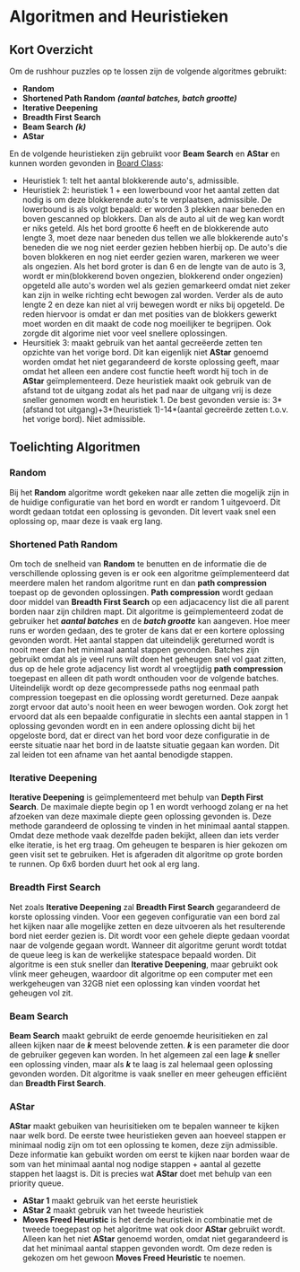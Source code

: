
# Algoritmen and Heuristieken

  

## Kort Overzicht

Om de rushhour puzzles op te lossen zijn de volgende algoritmes gebruikt:

- **Random**
- **Shortened Path Random** ***(aantal batches, batch grootte)***
- **Iterative Deepening**
- **Breadth First Search**
- **Beam Search** ***(k)***
- **AStar**

En de volgende heuristieken zijn gebruikt voor **Beam Search** en **AStar** en kunnen worden gevonden in [Board Class](../classes/board.py):
- Heuristiek 1: telt het aantal blokkerende auto's, admissible.
- Heuristiek 2: heuristiek 1 + een lowerbound voor het aantal zetten dat nodig is om deze blokkerende auto's te verplaatsen, admissible. De lowerbound is als volgt bepaald: er worden 3 plekken naar beneden en boven gescanned op blokkers. Dan als de auto al uit de weg kan wordt er niks geteld. Als het bord grootte 6 heeft en de blokkerende auto lengte 3, moet deze naar beneden dus tellen we alle blokkerende auto's beneden die we nog niet eerder gezien hebben hierbij op. De auto's die boven blokkeren en nog niet eerder gezien waren, markeren we weer als ongezien. Als het bord groter is dan 6 en de lengte van de auto is 3, wordt er min(blokkerend boven ongezien, blokkerend onder ongezien) opgeteld alle auto's worden wel als gezien gemarkeerd omdat niet zeker kan zijn in welke richting echt bewogen zal worden. Verder als de auto lengte 2 en deze kan niet al vrij bewegen wordt er niks bij opgeteld. De reden hiervoor is omdat er dan met posities van de blokkers gewerkt moet worden en dit maakt de code nog moeilijker te begrijpen. Ook zorgde dit algorime niet voor veel snellere oplossingen.
- Heursitiek 3: maakt gebruik van het aantal gecreëerde zetten ten opzichte van het vorige bord. Dit kan eigenlijk niet **AStar** genoemd worden omdat het niet gegarandeerd de korste oplossing geeft, maar omdat het alleen een andere cost functie heeft wordt hij toch in de **AStar** geïmplementeerd. Deze heuristiek maakt ook gebruik van de afstand tot de uitgang zodat als het pad naar de uitgang vrij is deze sneller genomen wordt en heuristiek 1. De best gevonden versie is: 3*(afstand tot uitgang)+3*(heuristiek 1)-14*(aantal gecreërde zetten t.o.v. het vorige bord). Niet admissible.

  

## Toelichting Algoritmen

### Random

Bij het **Random** algoritme wordt gekeken naar alle zetten die mogelijk zijn in de huidige configuratie van het bord en wordt er random 1 uitgevoerd. Dit wordt gedaan totdat een oplossing is gevonden. Dit levert vaak snel een oplossing op, maar deze is vaak erg lang.

### Shortened Path Random

Om toch de snelheid van **Random** te benutten en de informatie die de verschillende oplossing geven is er ook een algoritme geïmplementeerd dat meerdere malen het random algoritme runt en dan **path compression** toepast op de gevonden oplossingen. **Path compression** wordt gedaan door middel van **Breadth First Search** op een adjacacency list die all parent borden naar zijn children mapt. Dit algoritme is geïmplementeerd zodat de gebruiker het ***aantal batches*** en de ***batch grootte*** kan aangeven. Hoe meer runs er worden gedaan, des te groter de kans dat er een kortere oplossing gevonden wordt. Het aantal stappen dat uiteindelijk gereturned wordt is nooit meer dan het minimaal aantal stappen gevonden. Batches zijn gebruikt omdat als je veel runs wilt doen het geheugen snel vol gaat zitten, dus op de hele grote adjacency list wordt al vroegtijdig **path compression** toegepast en alleen dit path wordt onthouden voor de volgende batches. Uiteindelijk wordt op deze gecompressede paths nog eenmaal path compression toegepast en die oplossing wordt gereturned. Deze aanpak zorgt ervoor dat auto's nooit heen en weer bewogen worden. Ook zorgt het ervoord dat als een bepaalde configuratie in slechts een aantal stappen in 1 oplossing gevonden wordt en in een andere oplossing dicht bij het opgeloste bord, dat er direct van het bord voor deze configuratie in de eerste situatie naar het bord in de laatste situatie gegaan kan worden. Dit zal leiden tot een afname van het aantal benodigde stappen.

### Iterative Deepening
**Iterative Deepening** is geïmplementeerd met behulp van **Depth First Search**. De maximale diepte begin op 1 en wordt verhoogd zolang er na het afzoeken van deze maximale diepte geen oplossing gevonden is. Deze methode garandeerd de oplossing te vinden in het minimaal aantal stappen. Omdat deze methode vaak dezelfde paden bekijkt, alleen dan iets verder elke iteratie, is het erg traag. Om geheugen te besparen is hier gekozen om geen visit set te gebruiken. Het is afgeraden dit algoritme op grote borden te runnen. Op 6x6 borden duurt het ook al erg lang.

### Breadth First Search
Net zoals **Iterative Deepening** zal **Breadth First Search** gegarandeerd de korste oplossing vinden. Voor een gegeven configuratie van een bord zal het kijken naar alle mogelijke zetten en deze uitvoeren als het resulterende bord niet eerder gezien is. Dit wordt voor een gehele diepte gedaan voordat naar de volgende gegaan wordt. Wanneer dit algoritme gerunt wordt totdat de queue leeg is kan de werkelijke statespace bepaald worden. Dit algoritme is een stuk sneller dan **Iterative Deepening**, maar gebruikt ook vlink meer geheugen, waardoor dit algoritme op een computer met een werkgeheugen van 32GB niet een oplossing kan vinden voordat het geheugen vol zit.

### Beam Search
**Beam Search** maakt gebruikt de eerde genoemde heurisitieken en zal alleen kijken naar de ***k*** meest belovende zetten. ***k*** is een parameter die door de gebruiker gegeven kan worden. In het algemeen zal een lage ***k*** sneller een oplossing vinden, maar als ***k*** te laag is zal helemaal geen oplossing gevonden worden. Dit algoritme is vaak sneller en meer geheugen efficiënt dan **Breadth First Search**.

### AStar
**AStar** maakt gebuiken van heurisitieken om te bepalen wanneer te kijken naar welk bord. De eerste twee heuristieken geven aan hoeveel stappen er minimaal nodig zijn om tot een oplossing te komen, deze zijn admissible. Deze informatie kan gebuikt worden om eerst te kijken naar borden waar de som van het minimaal aantal nog nodige stappen + aantal al gezette stappen het laagst is. Dit is precies wat **AStar** doet met behulp van een priority queue.  
 - **AStar 1** maakt gebruik van het eerste heuristiek
 - **AStar 2** maakt gebruik van het tweede heuristiek
 - **Moves Freed Heuristic** is het derde heuristiek in combinatie met de tweede toegepast op het algoritme wat ook door **AStar** gebruikt wordt. Alleen kan het niet **AStar** genoemd worden, omdat niet gegarandeerd is dat het minimaal aantal stappen gevonden wordt. Om deze reden is gekozen om het gewoon **Moves Freed Heuristic** te noemen.